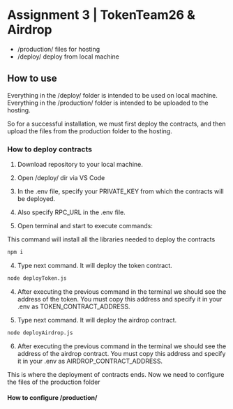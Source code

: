 # Assignment 3 | TokenTeam26 & Airdrop

- /production/ files for hosting
- /deploy/ deploy from local machine

## How to use

Everything in the /deploy/ folder is intended to be used on local machine.
Everything in the /production/ folder is intended to be uploaded to the hosting.

So for a successful installation, we must first deploy the contracts, and then upload the files from the production folder to the hosting.

### How to deploy contracts

1. Download repository to your local machine.

2. Open /deploy/ dir via VS Code

3. In the .env file, specify your PRIVATE_KEY from which the contracts will be deployed.

3. Also specify RPC_URL in the .env file.

3. Open terminal and start to execute commands:

This command will install all the libraries needed to deploy the contracts

```bash
npm i
```

4. Type next command. It will deploy the token contract.

```bash
node deployToken.js
```

4. Аfter executing the previous command in the terminal we should see the address of the token. You must copy this address and specify it in your .env as TOKEN_CONTRACT_ADDRESS.

5. Type next command. It will deploy the airdrop contract.

```bash
node deployAirdrop.js
```

6. Аfter executing the previous command in the terminal we should see the address of the airdrop contract. You must copy this address and specify it in your .env as AIRDROP_CONTRACT_ADDRESS.

This is where the deployment of contracts ends. Now we need to configure the files of the production folder

#### How to configure /production/


